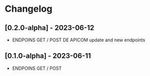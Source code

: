 # Changelog
## [0.2.0-alpha] - 2023-06-12
- ENDPOINS GET / POST DE APICOM update and new endpoints
## [0.1.0-alpha] - 2023-06-11
- ENDPOINS GET / POST 

